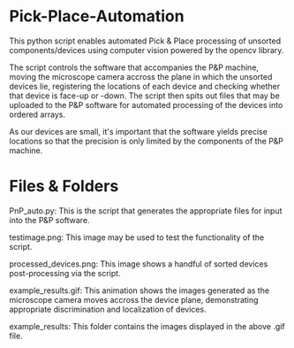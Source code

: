 # Pick-Place-Automation

This python script enables automated Pick &amp; Place processing of unsorted components/devices using computer vision powered by the opencv library.

The script controls the software that accompanies the P&P machine, moving the microscope camera accross the plane in which the unsorted devices lie, registering the locations of each device and checking whether that device is face-up or -down. The script then spits out files that may be uploaded to the P&P software for automated processing of the devices into ordered arrays.

As our devices are small, it's important that the software yields precise locations so that the precision is only limited by the components of the P&P machine.

# Files & Folders

PnP_auto.py: This is the script that generates the appropriate files for input into the P&P software.

testimage.png: This image may be used to test the functionality of the script.

processed_devices.png: This image shows a handful of sorted devices post-processing via the script.

example_results.gif: This animation shows the images generated as the microscope camera moves accross the device plane, demonstrating appropriate discrimination and localization of devices.

example_results: This folder contains the images displayed in the above .gif file.
